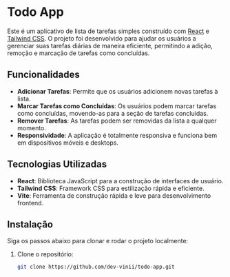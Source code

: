 # Todo App

Este é um aplicativo de lista de tarefas simples construído com [React](https://reactjs.org/) e [Tailwind CSS](https://tailwindcss.com/). O projeto foi desenvolvido para ajudar os usuários a gerenciar suas tarefas diárias de maneira eficiente, permitindo a adição, remoção e marcação de tarefas como concluídas.

## Funcionalidades

- **Adicionar Tarefas**: Permite que os usuários adicionem novas tarefas à lista.
- **Marcar Tarefas como Concluídas**: Os usuários podem marcar tarefas como concluídas, movendo-as para a seção de tarefas concluídas.
- **Remover Tarefas**: As tarefas podem ser removidas da lista a qualquer momento.
- **Responsividade**: A aplicação é totalmente responsiva e funciona bem em dispositivos móveis e desktops.

## Tecnologias Utilizadas

- **React**: Biblioteca JavaScript para a construção de interfaces de usuário.
- **Tailwind CSS**: Framework CSS para estilização rápida e eficiente.
- **Vite**: Ferramenta de construção rápida e leve para desenvolvimento frontend.

## Instalação

Siga os passos abaixo para clonar e rodar o projeto localmente:

1. Clone o repositório:

   ```bash
   git clone https://github.com/dev-vinii/todo-app.git
